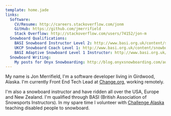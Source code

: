 ```yaml
---
template: home.jade
links:
  Software:
    CV/Resume: http://careers.stackoverflow.com/jonm
    GitHub: https://github.com/jmerrifield
    Stack Overflow: http://stackoverflow.com/users/74152/jon-m
  Snowboard Qualifications:
    BASI Snowboard Instructor Level 2: http://www.basi.org.uk/content/snowboard-level-2.aspx
    UKCP Snowboard Coach Level 1: http://www.basi.org.uk/content/snowboard-coach-level-1-.aspx
    BASI Adaptive Snowboard Level 1 Instructor: http://www.basi.org.uk/content/adaptive-snowboard-level-1-instructor.aspx
  Snowboard Writing:
    My posts for Onyx Snowboarding: http://blog.onyxsnowboarding.com/author/jon-merrifield/
---
```


My name is Jon Merrifield, I'm a software developer living in Girdwood, Alaska. I'm currently Front End Tech Lead at [Change.org](https://www.change.org), working remotely.

I'm also a snowboard instructor and have ridden all over the USA, Europe and New Zealand. I'm qualified through BASI (British Association of Snowsports Instructors). In my spare time I volunteer with [Challenge Alaska](http://www.challengealaska.org) teaching disabled people to snowboard.
